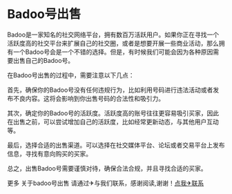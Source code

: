 # Badoo号出售

Badoo是一家知名的社交网络平台，拥有数百万活跃用户。如果你正在寻找一个活跃度高的社交平台来扩展自己的社交圈，或者是想要开展一些商业活动，那么拥有一个Badoo号会是一个不错的选择。但是，有时候我们可能会因为各种原因需要出售自己的Badoo号。

在Badoo号出售的过程中，需要注意以下几点：

首先，确保你的Badoo号没有任何违规行为，比如利用号码进行违法活动或者发布不良内容。这将会影响到你出售号码的合法性和吸引力。

其次，确定你的Badoo号的活跃度。活跃度高的账号往往更容易吸引买家，因此在出售之前，可以尝试增加自己的活跃度，比如经常更新动态，与其他用户互动等。

最后，选择合适的出售渠道。可以选择在社交媒体平台、论坛或者交易平台上发布信息，寻找有意向购买的买家。

总之，出售Badoo号需要谨慎对待，确保合法合规，并且寻找合适的买家。

更多 关于badoo号出售 请通过✈与我们联系，感谢阅读,谢谢！[点我✈联系](https://lm.k02.cc)